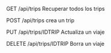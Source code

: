 GET /api/trips
Recuperar todos los trips

POST /api/trips
crea un trip

PUT /api/trips/IDTRIP
Actualiza un viaje

DELETE /api/trips/IDTRIP
Borra un viaje